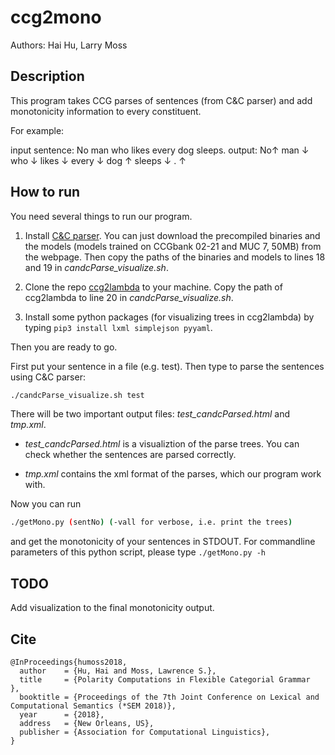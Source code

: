 # ccg2mono
Authors: Hai Hu, Larry Moss

## Description
This program takes CCG parses of sentences (from C&C parser) and add monotonicity information to every constituent.

For example:

input sentence: No man who likes every dog sleeps. 
output: No&uarr; man &darr; who &darr; likes &darr; every &darr; dog &uarr; sleeps &darr; . &uarr;

## How to run
You need several things to run our program.

1. Install [C&C parser](http://www.cl.cam.ac.uk/~sc609/candc-1.00.html). You can just download the precompiled binaries and the models (models trained on CCGbank 02-21 and MUC 7, 50MB) from the webpage. Then copy the paths of the binaries and models to lines 18 and 19 in *candcParse\_visualize.sh*.

2. Clone the repo [ccg2lambda](https://github.com/mynlp/ccg2lambda) to your machine. Copy the path of ccg2lambda to line 20 in *candcParse\_visualize.sh*.

3. Install some python packages (for visualizing trees in ccg2lambda) by typing `pip3 install lxml simplejson pyyaml`.

Then you are ready to go. 

First put your sentence in a file (e.g. test). Then type to parse the sentences using C&C parser:

```bash
./candcParse_visualize.sh test
```

There will be two important output files: *test_candcParsed.html* and *tmp.xml*.

- *test_candcParsed.html* is a visualiztion of the parse trees. You can check whether the sentences are parsed correctly.

- *tmp.xml* contains the xml format of the parses, which our program work with.

Now you can run 

```bash
./getMono.py (sentNo) (-vall for verbose, i.e. print the trees)
``` 

and get the monotonicity of your sentences in STDOUT. For commandline parameters of this python script, please type `./getMono.py -h`

## TODO
Add visualization to the final monotonicity output.

## Cite
```
@InProceedings{humoss2018,
  author    = {Hu, Hai and Moss, Lawrence S.},
  title     = {Polarity Computations in Flexible Categorial Grammar
},
  booktitle = {Proceedings of the 7th Joint Conference on Lexical and Computational Semantics (*SEM 2018)},
  year      = {2018},
  address   = {New Orleans, US},
  publisher = {Association for Computational Linguistics},
}
```

